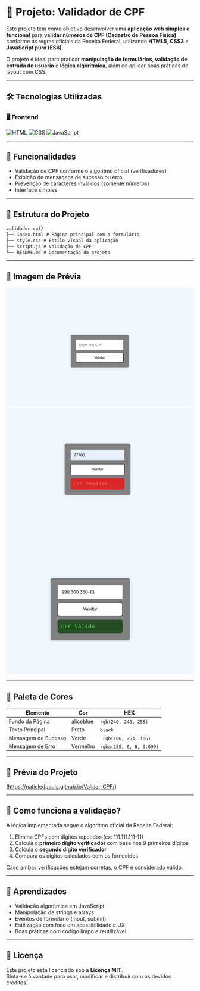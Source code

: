 # 📄 Projeto: Validador de CPF

Este projeto tem como objetivo desenvolver uma **aplicação web simples e funcional** para **validar números de CPF (Cadastro de Pessoa Física)** conforme as regras oficiais da Receita Federal, utilizando **HTML5**, **CSS3** e **JavaScript puro (ES6)**.

O projeto é ideal para praticar **manipulação de formulários**, **validação de entrada do usuário** e **lógica algorítmica**, além de aplicar boas práticas de layout com CSS.

---

## 🛠️ Tecnologias Utilizadas

### 🖥️ Frontend
![HTML](https://img.shields.io/badge/HTML5-E34F26?style=for-the-badge&logo=html5&logoColor=white)
![CSS](https://img.shields.io/badge/CSS3-1572B6?style=for-the-badge&logo=css3&logoColor=white)
![JavaScript](https://img.shields.io/badge/JavaScript-F7DF1E?style=for-the-badge&logo=javascript&logoColor=black)

---

## 🚀 Funcionalidades

- Validação de CPF conforme o algoritmo oficial (verificadores)
- Exibição de mensagens de sucesso ou erro
- Prevenção de caracteres inválidos (somente números)
- Interface simples

---

## 📂 Estrutura do Projeto

```
validador-cpf/
├── index.html # Página principal com o formulário
├── style.css # Estilo visual da aplicação
├── script.js # Validação do CPF
└── README.md # Documentação do projeto
```

---

## 📸 Imagem de Prévia

![alt text](image.png)
![alt text](image-1.png)
![alt text](image-2.png)

---

## 🎨 Paleta de Cores

| Elemento                | Cor             | HEX       | 
|-------------------------|------------------|-----------|
| Fundo da Página         | aliceblue     | `rgb(240, 248, 255)` |
| Texto Principal         | Preto     | `black` |
| Mensagem de Sucesso     | Verde            | ` rgb(106, 253, 106)` |
| Mensagem de Erro        | Vermelho         | `rgba(255, 0, 0, 0.699)` |

---

## 📸 Prévia do Projeto

(https://natieledpaula.github.io/Validar-CPF/)

---

## 📖 Como funciona a validação?

A lógica implementada segue o algoritmo oficial da Receita Federal:

1. Elimina CPFs com dígitos repetidos (ex: 111.111.111-11)
2. Calcula o **primeiro dígito verificador** com base nos 9 primeiros dígitos
3. Calcula o **segundo dígito verificador**
4. Compara os dígitos calculados com os fornecidos

Caso ambas verificações estejam corretas, o CPF é considerado válido.

---

## 🧠 Aprendizados

- Validação algorítmica em JavaScript
- Manipulação de strings e arrays
- Eventos de formulário (input, submit)
- Estilização com foco em acessibilidade e UX
- Boas práticas com código limpo e reutilizável

---

## 📜 Licença

Este projeto está licenciado sob a **Licença MIT**.  
Sinta-se à vontade para usar, modificar e distribuir com os devidos créditos.
